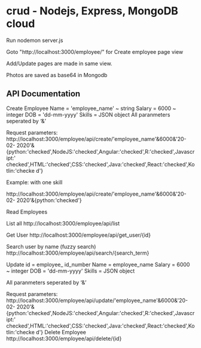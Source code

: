# crud - Nodejs, Express, MongoDB cloud

Run nodemon server.js

Goto "http://localhost:3000/employee/" for Create employee page view

Add/Update pages are made in same view.

Photos are saved as base64 in Mongodb


## API Documentation 

Create Employee Name = 'employee_name' ~ string 
Salary = 6000 ~ integer 
DOB = 'dd-mm-yyyy' 
Skills = JSON object All paranmeters seperated by ‘&’ 

Request parameters: 
http://localhost:3000/employee/api/create/'employee_name'&6000&'20-02- 2020'&{python:'checked',NodeJS:'checked',Angular:'checked',R:'checked',Javascript:' checked',HTML:'checked',CSS:'checked',Java:'checked',React:'checked',Kotlin:'checke d'} 

Example: with one skill 

http://localhost:3000/employee/api/create/'employee_name'&6000&'20-02- 2020'&{python:'checked'} 

Read Employees 

List all 
http://localhost:3000/employee/api/list 

Get User 
http://localhost:3000/employee/api/get_user/{id} 

Search user by name (fuzzy search) 
http://localhost:3000/employee/api/search/{search_term} 

Update id = employee_ id_number 
Name = employee_name 
Salary = 6000 ~ integer 
DOB = 'dd-mm-yyyy' 
Skills = JSON object

All paranmeters seperated by ‘&’ 

Request parameters: 
http://localhost:3000/employee/api/update/'employee_name'&6000&'20-02- 2020'&{python:'checked',NodeJS:'checked',Angular:'checked',R:'checked',Javascript:' checked',HTML:'checked',CSS:'checked',Java:'checked',React:'checked',Kotlin:'checke d'} Delete Employee http://localhost:3000/employee/api/delete/{id}
